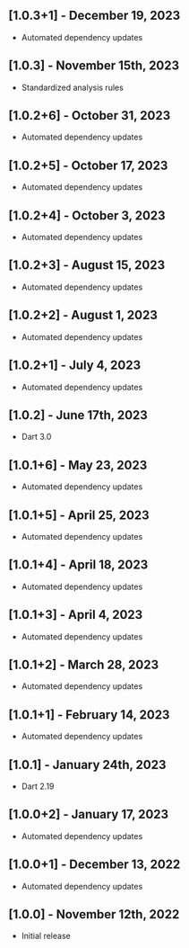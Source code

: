 ## [1.0.3+1] - December 19, 2023

* Automated dependency updates


## [1.0.3] - November 15th, 2023

* Standardized analysis rules


## [1.0.2+6] - October 31, 2023

* Automated dependency updates


## [1.0.2+5] - October 17, 2023

* Automated dependency updates


## [1.0.2+4] - October 3, 2023

* Automated dependency updates


## [1.0.2+3] - August 15, 2023

* Automated dependency updates


## [1.0.2+2] - August 1, 2023

* Automated dependency updates


## [1.0.2+1] - July 4, 2023

* Automated dependency updates


## [1.0.2] - June 17th, 2023

* Dart 3.0


## [1.0.1+6] - May 23, 2023

* Automated dependency updates


## [1.0.1+5] - April 25, 2023

* Automated dependency updates


## [1.0.1+4] - April 18, 2023

* Automated dependency updates


## [1.0.1+3] - April 4, 2023

* Automated dependency updates


## [1.0.1+2] - March 28, 2023

* Automated dependency updates


## [1.0.1+1] - February 14, 2023

* Automated dependency updates


## [1.0.1] - January 24th, 2023

* Dart 2.19


## [1.0.0+2] - January 17, 2023

* Automated dependency updates


## [1.0.0+1] - December 13, 2022

* Automated dependency updates


## [1.0.0] - November 12th, 2022

* Initial release















